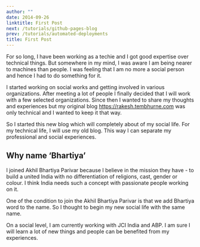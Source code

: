 ```yaml
---
author: ""
date: 2014-09-26
linktitle: First Post
next: /tutorials/github-pages-blog
prev: /tutorials/automated-deployments
title: First Post
---
```



For so long, I have been working as a techie and I got good expertise over technical things. But somewhere in my mind, I was aware I am being nearer to machines than people. I was feeling that I am no more a social person and hence I had to do something for it.

I started working on social works and getting involved in various organizations. After meeting a lot of people I finally decided that I will work with a few selected organizations. Since then I wanted to share my thoughts and experiences but my original blog https://rakesh.tembhurne.com was only technical and I wanted to keep it that way.

So I started this new blog which will completely about of my social life. For my technical life, I will use my old blog. This way I can separate my professional and social experiences.

## Why name ‘Bhartiya’


I joined Akhil Bhartiya Parivar because I believe in the mission they have - to build a united India with no differentiation of religions, cast, gender or colour. I think India needs such a concept with passionate people working on it.

One of the condition to join the Akhil Bhartiya Parivar is that we add Bhartiya word to the name. So I thought to begin my new social life with the same name.

On a social level, I am currently working with JCI India and ABP. I am sure I will learn a lot of new things and people can be benefited from my experiences.